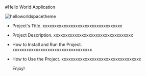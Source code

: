 #Hello World Application

![helloworldspacetheme](https://github.com/ShuaibFakir/TestWebsite/assets/102185288/fd162575-b148-4edd-a183-2fe4e1bed0e6)

* Project's Title.
  xxxxxxxxxxxxxxxxxxxxxxxxxxxxxxxxxx
* Project Description.
  xxxxxxxxxxxxxxxxxxxxxxxxxxxxxxxxxx
* How to Install and Run the Project.
  xxxxxxxxxxxxxxxxxxxxxxxxxxxxxxxxxx
* How to Use the Project.
  xxxxxxxxxxxxxxxxxxxxxxxxxxxxxxxxxx

  Enjoy!
